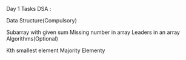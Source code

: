 Day 1
Tasks
DSA :

Data Structure(Compulsory)

 Subarray with given sum
 Missing number in array
 Leaders in an array
Algorithms(Optional)

 Kth smallest element
 Majority Elementy
